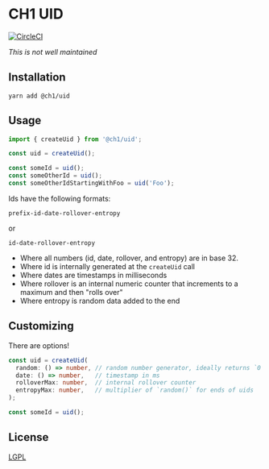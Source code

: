 # CH1 UID

[![CircleCI](https://circleci.com/gh/bennett000/ch1-uid.svg?style=svg)](https://circleci.com/gh/bennett000/ch1-uid)

_This is not well maintained_

## Installation

`yarn add @ch1/uid`

## Usage

```ts
import { createUid } from '@ch1/uid';

const uid = createUid();

const someId = uid();
const someOtherId = uid();
const someOtherIdStartingWithFoo = uid('Foo');
```

Ids have the following formats:

`prefix-id-date-rollover-entropy`

or

`id-date-rollover-entropy`

- Where all numbers (id, date, rollover, and entropy) are in base 32.
- Where id is internally generated at the `createUid` call
- Where dates are timestamps in milliseconds
- Where rollover is an internal numeric counter that increments to a maximum and then "rolls over"
- Where entropy is random data added to the end

## Customizing

There are options!

```ts
const uid = createUid(
  random: () => number, // random number generator, ideally returns `0 <= x < 1`
  date: () => number,   // timestamp in ms
  rolloverMax: number,  // internal rollover counter
  entropyMax: number,   // multiplier of `random()` for ends of uids
);

const someId = uid();
```

## License

[LGPL](./LICENSE 'Lesser GNU Public License')
